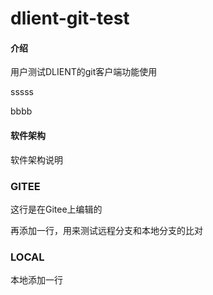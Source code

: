 # dlient-git-test

#### 介绍
用户测试DLIENT的git客户端功能使用

sssss


bbbb

#### 软件架构
软件架构说明

### GITEE
这行是在Gitee上编辑的

再添加一行，用来测试远程分支和本地分支的比对

### LOCAL

本地添加一行
